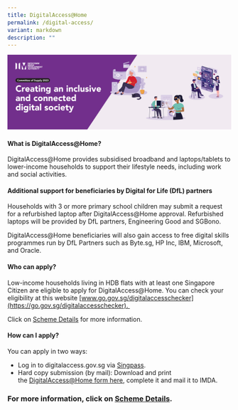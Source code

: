 ```yaml
---
title: DigitalAccess@Home
permalink: /digital-access/
variant: markdown
description: ""
---
```

![](/images/digitalaccess.jpg)
#### **What is DigitalAccess@Home?**

DigitalAccess@Home provides subsidised broadband and laptops/tablets to lower-income households to support their lifestyle needs, including work and social activities.

#### **Additional support for beneficiaries by Digital for Life (DfL) partners**

Households with 3 or more primary school children may submit a request for a refurbished laptop after DigitalAccess@Home approval. Refurbished laptops will be provided by DfL partners, Engineering Good and SGBono.

DigitalAccess@Home beneficiaries will also gain access to free digital skills programmes run by DfL Partners such as Byte.sg, HP Inc, IBM, Microsoft, and Oracle.

#### **Who can apply?**

Low-income households living in HDB flats with at least one Singapore Citizen are eligible to apply for DigitalAccess@Home. You can check your eligibility at this website [www.go.gov.sg/digitalaccesschecker](https://go.gov.sg/digitalaccesschecker). 

Click on [Scheme Details](https://www.imda.gov.sg/how-we-can-help/digital-access-at-home/scheme-details#ef97571b-3546-4a23-83a1-2815b62d1cfc) for more information.

#### **How can I apply?**

You can apply in two ways: 

*   Log in to digitalaccess.gov.sg via [Singpass](https://eservice.imda.gov.sg/das/singpasslogin?strParam=login&notprotected=true).
*   Hard copy submission (by mail): Download and print the [DigitalAccess@Home form here](https://go.gov.sg/digitalaccess-application-form), complete it and mail it to IMDA.

### For more information, click on [Scheme Details](https://www.imda.gov.sg/how-we-can-help/digital-access-at-home/scheme-details#fb86fa6e-f86b-48c0-8b55-fa4845c11d97).